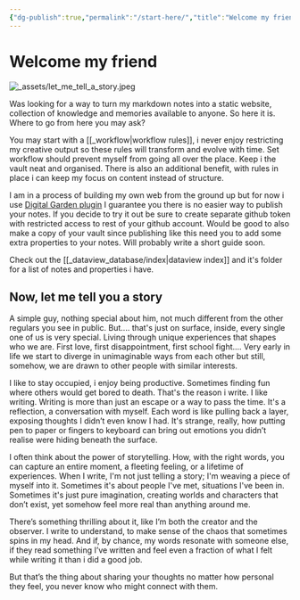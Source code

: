 ```yaml
---
{"dg-publish":true,"permalink":"/start-here/","title":"Welcome my friend","tags":["personal","writing","index","gardenEntry"]}
---
```



# Welcome my friend

![_assets/let_me_tell_a_story.jpeg](/img/user/_assets/let_me_tell_a_story.jpeg)

Was looking for a way to turn my markdown notes into a static website, collection of knowledge and memories available to anyone. So here it is. Where to go from here you may ask?

You may start with a [[_workflow\|workflow rules]], i never enjoy restricting my creative output so these rules will transform and evolve with time. Set workflow should prevent myself from going all over the place. Keep i the vault neat and organised. There is also an additional benefit, with rules in place i can keep my focus on content instead of structure. 

I am in a process of building my own web from the ground up but for now i use [Digital Garden plugin](https://dg-docs.ole.dev/) I guarantee you there is no easier way to publish your notes. If you decide to try it out be sure to create separate github token with restricted access to rest of your github account. Would be good to also make a copy of your vault since publishing like this need you to add some extra properties to your notes. Will probably write a short guide soon.

Check out the [[_dataview_database/index\|dataview index]] and it's folder for a list of notes and properties i have.

## Now, let me tell you a story

A simple guy, nothing special about him, not much different from the other regulars you see in public. But.... that's just on surface, inside, every single one of us is very special. Living through unique experiences that shapes who we are. First love, first disappointment, first school fight.... Very early in life we start to diverge in unimaginable ways from each other but still, somehow, we are drawn to other people with similar interests.

I like to stay occupied, i enjoy being productive. Sometimes finding fun where others would get bored to death. That's the reason i write. I like writing.  Writing is more than just an escape or a way to pass the time. It's a reflection, a conversation with myself. Each word is like pulling back a layer, exposing thoughts I didn’t even know I had. It's strange, really, how putting pen to paper or fingers to keyboard can bring out emotions you didn’t realise were hiding beneath the surface.

I often think about the power of storytelling. How, with the right words, you can capture an entire moment, a fleeting feeling, or a lifetime of experiences. When I write, I'm not just telling a story; I'm weaving a piece of myself into it. Sometimes it's about people I've met, situations I've been in. Sometimes it's just pure imagination, creating worlds and characters that don’t exist, yet somehow feel more real than anything around me.

There’s something thrilling about it, like I’m both the creator and the observer. I write to understand, to make sense of the chaos that sometimes spins in my head. And if, by chance, my words resonate with someone else, if they read something I’ve written and feel even a fraction of what I felt while writing it than i did a good job.

But that’s the thing about sharing your thoughts no matter how personal they feel, you never know who might connect with them.

